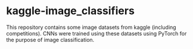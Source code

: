 # kaggle-image_classifiers

This repository contains some image datasets from kaggle (including competitions). CNNs were trained using these datasets using PyTorch for the purpose of image classification.
